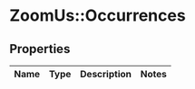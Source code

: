 # ZoomUs::Occurrences

## Properties
Name | Type | Description | Notes
------------ | ------------- | ------------- | -------------


